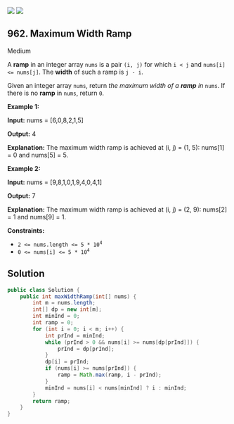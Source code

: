 [![](https://img.shields.io/github/stars/javadev/LeetCode-in-Java?label=Stars&style=flat-square)](https://github.com/javadev/LeetCode-in-Java)
[![](https://img.shields.io/github/forks/javadev/LeetCode-in-Java?label=Fork%20me%20on%20GitHub%20&style=flat-square)](https://github.com/javadev/LeetCode-in-Java/fork)

## 962\. Maximum Width Ramp

Medium

A **ramp** in an integer array `nums` is a pair `(i, j)` for which `i < j` and `nums[i] <= nums[j]`. The **width** of such a ramp is `j - i`.

Given an integer array `nums`, return _the maximum width of a **ramp** in_ `nums`. If there is no **ramp** in `nums`, return `0`.

**Example 1:**

**Input:** nums = [6,0,8,2,1,5]

**Output:** 4

**Explanation:** The maximum width ramp is achieved at (i, j) = (1, 5): nums[1] = 0 and nums[5] = 5.

**Example 2:**

**Input:** nums = [9,8,1,0,1,9,4,0,4,1]

**Output:** 7

**Explanation:** The maximum width ramp is achieved at (i, j) = (2, 9): nums[2] = 1 and nums[9] = 1.

**Constraints:**

*   <code>2 <= nums.length <= 5 * 10<sup>4</sup></code>
*   <code>0 <= nums[i] <= 5 * 10<sup>4</sup></code>

## Solution

```java
public class Solution {
    public int maxWidthRamp(int[] nums) {
        int m = nums.length;
        int[] dp = new int[m];
        int minInd = 0;
        int ramp = 0;
        for (int i = 0; i < m; i++) {
            int prInd = minInd;
            while (prInd > 0 && nums[i] >= nums[dp[prInd]]) {
                prInd = dp[prInd];
            }
            dp[i] = prInd;
            if (nums[i] >= nums[prInd]) {
                ramp = Math.max(ramp, i - prInd);
            }
            minInd = nums[i] < nums[minInd] ? i : minInd;
        }
        return ramp;
    }
}
```